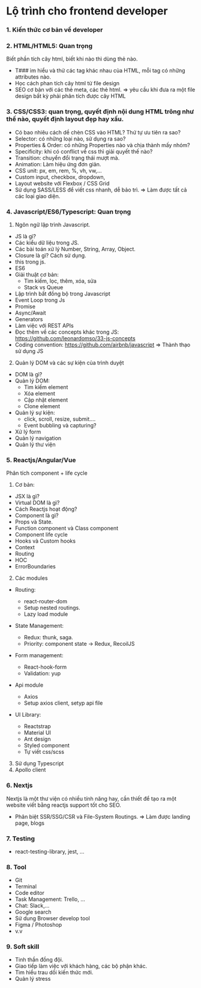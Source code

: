 # Lộ trình cho frontend developer

### 1. Kiến thức cơ bản về developer

### 2. HTML/HTML5: Quan trọng

Biết phần tích cây html, biết khi nào thì dùng thẻ nào.

- T### ìm hiểu và thử các tag khác nhau của HTML, mỗi tag có những attributes
  nào.
- Học cách phan tích cây html từ file design
- SEO cơ bản với các thẻ meta, các thẻ html.
  => yêu cầu khi đưa ra một file design bất kỳ phải phân tích được cây HTML

### 3. CSS/CSS3: quan trọng, quyết định nội dung HTML trông như thế nào, quyết định layout đẹp hay xấu.

- Có bao nhiêu cách dề chèn CSS vào HTML? Thứ tự ưu tiên ra sao?
- Selector: có những loại nào, sử dụng ra sao?
- Properties & Order: có những Properties nào và chịa thành mấy nhóm?
- Specificity: khi có conflict về css thì giải quyết thế nào?
- Transition: chuyển đổi trạng thái mượt mà.
- Animation: Làm hiệu ứng đơn giản.
- CSS unit: px, em, rem, %, vh, vw,...
- Custom input, checkbox, dropdown,
- Layout website với Flexbox / CSS Grid
- Sử dụng SASS/LESS để viết css nhanh, dễ bảo trì.
  => Làm được tất cả các loại giao diện.

### 4. Javascript/ES6/Typescript: Quan trọng

1. Ngôn ngữ lập trình Javascript.

- JS là gì?
- Các kiểu dữ liệu trong JS.
- Các bài toán xử lý Number, String, Array, Object.
- Closure là gì? Cách sử dụng.
- this trong js.
- ES6
- Giải thuật cơ bản:
  - Tìm kiếm, lọc, thêm, xóa, sửa
  - Stack vs Queue
- Lập trình bất đồng bộ trong Javascript
- Event Loop trong Js
- Promise
- Async/Await
- Generators
- Làm việc với REST APIs
- Đọc thêm về các concepts khác trong JS: https://github.com/leonardomso/33-js-concepts
- Coding convention: https://github.com/airbnb/javascript
  => Thành thạo sử dụng JS

2. Quản lý DOM và các sự kiện của trình duyệt

- DOM là gì?
- Quản lý DOM:
  - Tìm kiếm element
  - Xóa element
  - Cập nhật element
  - Clone element
- Quản lý sự kiện:
  - click, scroll, resize, submit....
  - Event bubbling và capturing?
- Xử lý form
- Quản lý navigation
- Quản lý thư viện

### 5. Reactjs/Angular/Vue

Phân tích component + life cycle

1. Cơ bản:

- JSX là gì?
- Virtual DOM là gì?
- Cách Reactjs hoạt động?
- Component là gì?
- Props và State.
- Function component và Class component
- Component life cycle
- Hooks và Custom hooks
- Context
- Routing
- HOC
- ErrorBoundaries

2. Các modules

- Routing:
  - react-router-dom
  - Setup nested routings.
  - Lazy load module
- State Management:
  - Redux: thunk, saga.
  - Priority: component state -> Redux, RecoilJS
- Form management:
  - React-hook-form
  - Validation: yup
- Api module
  - Axios
  - Setup axios client, setyp api file
- UI Library:

  - Reactstrap
  - Material UI
  - Ant design
  - Styled component
  - Tự viết css/scss

3. Sử dụng Typescript
4. Apollo client

### 6. Nextjs

Nextjs là một thư viện có nhiều tính năng hay, cần thiết để tạo ra một website viết bằng reactjs support tốt cho SEO.

- Phân biệt SSR/SSG/CSR và File-System Routings.
  => Làm được landing page, blogs

### 7. Testing

- react-testing-library, jest, ...

### 8. Tool

- Git
- Terminal
- Code editor
- Task Management: Trello, ...
- Chat: Slack,...
- Google search
- Sử dung Browser develop tool
- Figma / Photoshop
- v.v

### 9. Soft skill

- Tinh thần đồng đội.
- Giao tiếp làm việc với khách hàng, các bộ phận khác.
- Tìm hiểu trau dồi kiến thức mới.
- Quản lý stress
